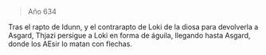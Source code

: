 > Año 634

Tras el rapto de Idunn, y el contrarapto de Loki de la diosa para devolverla a Asgard, Thjazi persigue a Loki en forma de águila, llegando hasta Asgard, donde los AEsir lo matan con flechas.